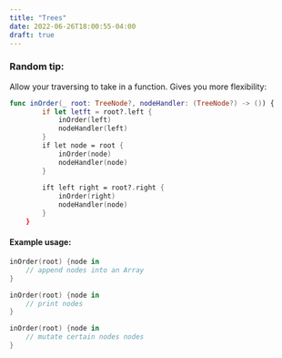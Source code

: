 ```yaml
---
title: "Trees"
date: 2022-06-26T18:00:55-04:00
draft: true
---
```


### Random tip: 

Allow your traversing to take in a function. Gives you more flexibility: 

```swift
func inOrder(_ root: TreeNode?, nodeHandler: (TreeNode?) -> ()) {
        if let letft = root?.left {
            inOrder(left)
            nodeHandler(left)
        }
        if let node = root {
            inOrder(node)
            nodeHandler(node)
        }
        
        ift left right = root?.right { 
            inOrder(right)
            nodeHandler(node)
        }
    }
```

#### Example usage: 
```swift
inOrder(root) {node in 
    // append nodes into an Array
}

inOrder(root) {node in 
    // print nodes
}

inOrder(root) {node in 
    // mutate certain nodes nodes
}
```


 
